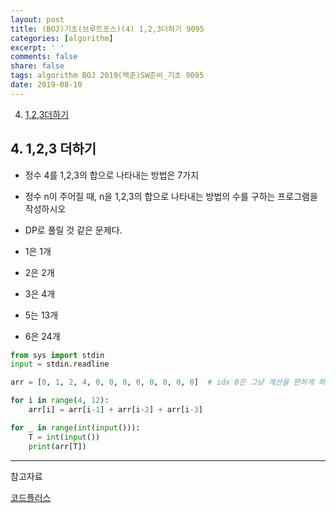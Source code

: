 ```yaml
---
layout: post
title: (BOJ)기초(브루트포스)(4) 1,2,3더하기 9095
categories: [algorithm]
excerpt: ' '
comments: false
share: false
tags: algorithm BOJ 2019(백준)SW준비_기초 9095
date: 2019-08-10
---
```


4. [1,2,3더하기](https://www.acmicpc.net/problem/9095)

## 4. 1,2,3 더하기

- 정수 4를 1,2,3의 합으로 나타내는 방법은 7가지
- 정수 n이 주어질 때, n을 1,2,3의 합으로 나타내는 방법의 수를 구하는 프로그램을 작성하시오

- DP로 풀릴 것 같은 문제다.
- 1은 1개
- 2은 2개
- 3은 4개
- 5는 13개
- 6은 24개

```python
from sys import stdin
input = stdin.readline

arr = [0, 1, 2, 4, 0, 0, 0, 0, 0, 0, 0, 0]  # idx 0은 그냥 계산을 편하게 하기 위해 넣어줌

for i in range(4, 12):
    arr[i] = arr[i-1] + arr[i-2] + arr[i-3]

for _ in range(int(input())):
    T = int(input())
    print(arr[T])

```

---

참고자료

[코드플러스](https://code.plus/course/32)
